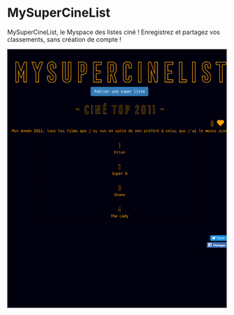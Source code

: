 # MySuperCineList

MySuperCineList, le Myspace des listes ciné ! Enregistrez et partagez vos classements, sans création de compte !

![Exemple](readme/SuperWillSmithBattle.gif "Super Will Smith Battle")
